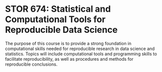 # STOR 674: Statistical and Computational Tools for Reproducible Data Science

The purpose of this course is to provide a strong foundation in computational skills needed for reproducible research in data science and statistics. Topics will include computational tools and programming skills to facilitate reproducibility, as well as procedures and methods for reproducible conclusions.